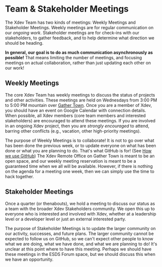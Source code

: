 # Team & Stakeholder Meetings

The Xdev Team has two kinds of meetings: Weekly Meetings and Stakeholder Meetings.  Weekly meetings are for regular communication on our *ongoing work*.  Stakeholder meetings are for check-ins with our stakeholders, to gather feedback, and to help determine what direction we should be heading.

**In general, our goal is to do as much communication asynchronously as possible!**  That means limiting the number of meetings, and focusing meetings on actual collaboration, rather than just updating each other on our work!

## Weekly Meetings

The core Xdev Team has weekly meetings to discuss the status of projects and other activities.  These meetings are held on Wednesdays from 3:00 PM to 5:00 PM mountain over [Gather Town](communicating#gather-town).  Once you are a member of Xdev, you should have an event on Google Calendar with connection details.  When possible, all Xdev members (core team members and interested stakeholders) are encouraged to attend these meetings.  If you are involved in an ongoing Xdev project, then you are *strongly encouraged* to attend, barring other conflicts (e.g., vacation, other high-priority meetings).

The purpose of Weekly Meetings is to collaborate!  It is not to go over what has been done the previous week, or to update everyone on what has been done or what you are planning to do.  That's what GitHub is for!  (See [How we use GitHub](github))  The Xdev Remote Office on Gather Town is meant to be an open space, and our weekly meeting reservation is meant to be a guaranteed time when we all will be available.  However, if there is nothing on the agenda for a meeting one week, then we can simply use the time to hack together.

## Stakeholder Meetings

Once a quarter (or thenabouts), we hold a meeting to discuss our status as a team with the broader Xdev Stakeholders community.  We open this up to everyone who is interested and involved with Xdev, whether at a leadership level or a developer level or just an external interested party.

The purpose of Stakeholder Meetings is to update the larger community on our activity, successes, and future plans.  The larger community cannot be expected to follow us on GitHub, so we can't expect other people to know what we are doing, what we have done, and what we are planning to do!  It's unclear at this point where to have this meeting.  Perhaps we should have these meetings in the ESDS Forum space, but we should discuss this when we have an opportunity.
